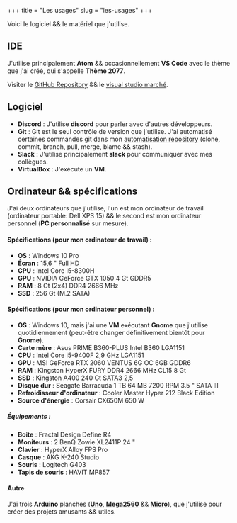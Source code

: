 +++
title = "Les usages"
slug = "les-usages"
+++

Voici le logiciel && le matériel que j'utilise.

## IDE

J'utilise principalement **Atom** && occasionnellement **VS Code** avec le thème que j'ai créé, qui s'appelle **Thème 2077**.

Visiter le [GitHub Repository](https://github.com/endormi/vscode-2077-theme) && le [visual studio marché](https://marketplace.visualstudio.com/items?itemName=Endormi.2077-theme).

## Logiciel

- **Discord** : J'utilise **discord** pour parler avec d'autres développeurs.
- **Git** : Git est le seul contrôle de version que j'utilise. J'ai automatisé certaines commandes git dans mon [automatisation repository](https://github.com/endormi/automation/blob/master/git-commands/commands.py) (clone, commit, branch, pull, merge, blame && stash).
- **Slack** : J'utilise principalement **slack** pour communiquer avec mes collègues.
- **VirtualBox** : J'exécute un **VM**.

## Ordinateur && spécifications


J'ai deux ordinateurs que j'utilise, l'un est mon ordinateur de travail (ordinateur portable: Dell XPS 15) && le second est mon ordinateur personnel (**PC personnalisé** sur mesure).

#### **Spécifications** (pour mon ordinateur de travail) :

- **OS** : Windows 10 Pro
- **Écran** : 15,6 " Full HD
- **CPU** : Intel Core i5-8300H
- **GPU** : NVIDIA GeForce GTX 1050 4 Gt GDDR5
- **RAM** : 8 Gt (2x4) DDR4 2666 MHz
- **SSD** : 256 Gt (M.2 SATA)

#### **Spécifications** (pour mon ordinateur personnel) :

- **OS** : Windows 10, mais j'ai une **VM** exécutant **Gnome** que j'utilise quotidiennement (peut-être changer définitivement bientôt pour **Gnome**).
- **Carte mère** : Asus PRIME B360-PLUS Intel B360 LGA1151
- **CPU** : Intel Core i5-9400F 2,9 GHz LGA1151
- **GPU** : MSI GeForce RTX 2060 VENTUS 6G OC 6GB GDDR6
- **RAM** : Kingston HyperX FURY DDR4 2666 MHz CL15 8 Gt
- **SSD** : Kingston A400 240 Gt SATA3 2,5
- **Disque dur** : Seagate Barracuda 1 TB 64 MB 7200 RPM 3.5 " SATA III
- **Refroidisseur d'ordinateur** : Cooler Master Hyper 212 Black Edition
- **Source d'énergie** : Corsair CX650M 650 W

##### Équipements :

- **Boite** : Fractal Design Define R4
- **Moniteurs** : 2 BenQ Zowie XL2411P 24 "
- **Clavier** : HyperX Alloy FPS Pro
- **Casque** : AKG K-240 Studio
- **Souris** : Logitech G403
- **Tapis de souris** : HAVIT MP857

#### Autre

J'ai trois **Arduino** planches (**<a target="_blank" href="https://www.amazon.com/gp/product/B008GRTSV6/ref=as_li_tl?ie=UTF8&camp=1789&creative=9325&creativeASIN=B008GRTSV6&linkCode=as2&tag=endormiwebsit-20&linkId=dba2acd7658f4c29efee1a6c78e90763">Uno</a>**, **<a target="_blank" href="https://www.amazon.com/gp/product/B0046AMGW0/ref=as_li_tl?ie=UTF8&camp=1789&creative=9325&creativeASIN=B0046AMGW0&linkCode=as2&tag=endormiwebsit-20&linkId=37d4ddb38529ad489163d7a01bd68d3f">Mega2560</a>** && **<a target="_blank" href="https://www.amazon.com/gp/product/B00AFY2S56/ref=as_li_tl?ie=UTF8&camp=1789&creative=9325&creativeASIN=B00AFY2S56&linkCode=as2&tag=endormiwebsit-20&linkId=b204cacfdf3ccb8d3f1f44c001842394">Micro</a>**), que j'utilise pour créer des projets amusants && utiles.

